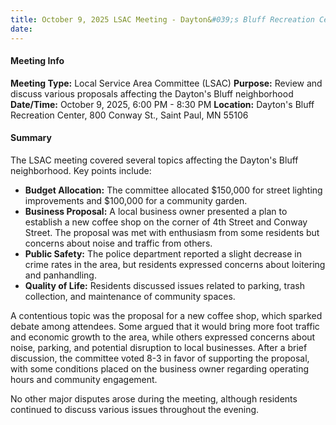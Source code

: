 ```yaml
---
title: October 9, 2025 LSAC Meeting - Dayton&#039;s Bluff Recreation Center (800 Conway St., Saint Paul, MN 55106)
date: 
---
```

#### Meeting Info
**Meeting Type:** Local Service Area Committee (LSAC)
**Purpose:** Review and discuss various proposals affecting the Dayton's Bluff neighborhood
**Date/Time:** October 9, 2025, 6:00 PM - 8:30 PM
**Location:** Dayton's Bluff Recreation Center, 800 Conway St., Saint Paul, MN 55106

#### Summary
The LSAC meeting covered several topics affecting the Dayton's Bluff neighborhood. Key points include:

* **Budget Allocation:** The committee allocated $150,000 for street lighting improvements and $100,000 for a community garden.
* **Business Proposal:** A local business owner presented a plan to establish a new coffee shop on the corner of 4th Street and Conway Street. The proposal was met with enthusiasm from some residents but concerns about noise and traffic from others.
* **Public Safety:** The police department reported a slight decrease in crime rates in the area, but residents expressed concerns about loitering and panhandling.
* **Quality of Life:** Residents discussed issues related to parking, trash collection, and maintenance of community spaces.

A contentious topic was the proposal for a new coffee shop, which sparked debate among attendees. Some argued that it would bring more foot traffic and economic growth to the area, while others expressed concerns about noise, parking, and potential disruption to local businesses. After a brief discussion, the committee voted 8-3 in favor of supporting the proposal, with some conditions placed on the business owner regarding operating hours and community engagement.

No other major disputes arose during the meeting, although residents continued to discuss various issues throughout the evening.

